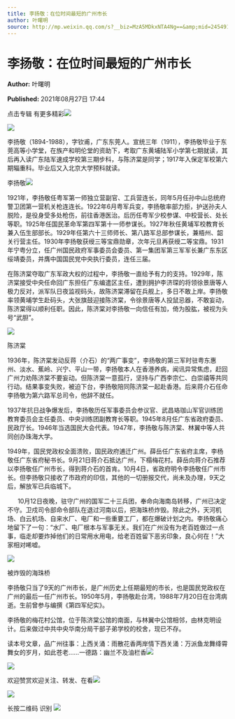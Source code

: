 ```yaml
---
title: 李扬敬：在位时间最短的广州市长
author: 叶曙明
source: http://mp.weixin.qq.com/s?__biz=MzA5MDkxNTA4Ng==&amp;mid=2454911397&amp;idx=1&amp;sn=8850068b787fdd962437b17d6cd74d86&amp;chksm=87a231c4b0d5b8d236725dbe38c8f078fa7ca8a0e20feedad0eeb5c0ef8d383badf59d1384a2&poc_token=HJ_Do2ejHyO-wNZGG8Q1S8FdPgy1YBBEob-nUEme
---
```


# 李扬敬：在位时间最短的广州市长

**Author:** 叶曙明

**Published:** 2021年08月27日 17:44

点击专辑 有更多精彩![](https://mmbiz.qpic.cn/mmbiz_gif/Ljib4So7yuWiaYyUy2LD2xphKdkhBEVEIibgxiaqSrr4RxfPLSQZQpD4zeuMj7jN7jyM8pJYtRW6aFCGaaQenhZ3Gw/640?wx_fmt=gif)



![](https://mmbiz.qpic.cn/mmbiz_jpg/PJWG74pLsMayvR1AyLpp1OwsWXJhmAMu6hEnyJ4hyVxh2jeFxNGwngJfdXCj1cuXFPwvvJjPH1NhDydQF15CRA/640?wx_fmt=jpeg)

李扬敬（1894-1988），字钦甫，广东东莞人。宣统三年（1911），李扬敬毕业于东莞高等小学堂，在族产和明伦堂的资助下，考取广东黄埔陆军小学第七期就读，其后再入读广东陆军速成学校第三期步科，与陈济棠是同学；1917年入保定军校第六期辎重科。毕业后又入北京大学预科就读。

李扬敬![](https://mmbiz.qpic.cn/mmbiz_jpg/PJWG74pLsMZyKNa5eO8MzaC1uMSEOou8a4E3PnQTiaqfE3Dy6dX8zyDeqKPviaKVbWZAd0qo0uezgLh3SGKtwDvg/640?wx_fmt=jpeg)



1921年，李扬敬任粤军第一师独立营副官、工兵营连长，同年5月任孙中山总统府警卫团第一营机关枪连连长。1922年6月粤军兵变，李扬敬率部力拒，护送孙夫人脱险，是役身受多处枪伤，前往香港医治。后历任粤军少校参谋、中校营长、处长等职。1925年任国民革命军第四军第十一师参谋长。1927年秋任黄埔军校教育长兼入伍生部部长。1929年任第六十三师师长、第八路军总部参谋长，兼梧州、韶关行营主任。1930年李扬敬获绶三等宝鼎勋章，次年元旦再获绶二等宝鼎。1931年宁粤分立，任广州国民政府军事委员会委员、第一集团军第三军军长兼广东东区绥靖委员，并膺中国国民党中央执行委员，连任三届。

在陈济棠夺取广东军政大权的过程中，李扬敬一直给予有力的支持。1929年，陈济棠接受中央任命回广东担任广东编遣区主任，遭到拥护李济琛的将领徐景唐等人极力反对，派军队日夜监视码头，故陈济棠滞留在兵舰上，多日不敢上岸。李扬敬率领黄埔学生赴码头，大张旗鼓迎接陈济棠，令徐景唐等人投鼠忌器，不敢妄动，陈济棠得以顺利任职。因此，陈济棠对李扬敬一向信任有加，倚为股肱，被视为头号“武胆”。

![](https://mmbiz.qpic.cn/mmbiz_jpg/PJWG74pLsMZyKNa5eO8MzaC1uMSEOou8AzTY6RuoV8EGnsbAV5bPxOOkZ1uy3XxOzic9qKxwonVepT6h6tqYMqw/640?wx_fmt=jpeg)



陈济棠

1936年，陈济棠发动反蒋（介石）的“两广事变”，李扬敬的第三军时驻粤东惠州、淡水、蕉岭、兴宁、平山一带，李扬敬本人在香港养病，闻讯异常焦虑，赶回广州力劝陈济棠不要妄动。但陈济棠一意孤行，坚持与广西李宗仁、白崇禧等共同行动。结果事变失败，被迫下台，李扬敬陪同陈济棠一起赴香港。后来蒋介石任命李扬敬为第六路军总司令，他辞不就任。

1937年抗日战争爆发后，李扬敬历任军事委员会参议官、武昌珞珈山军官训练团教育委员会主任委员、中央训练团副教育长等职。1945年8月任广东省政府委员、民政厅长。1946年当选国民大会代表。1947年，李扬敬与陈济棠、林翼中等人共同创办珠海⼤学。

1949年，国民党政权全面溃败，国民政府逋迁广州。薛岳任广东省府主席，李杨敬任广东省府秘书长。9月21日蒋介石抵达广州，下榻梅花村。薛岳向蒋介石推荐以李扬敬任广州市长，得到蒋介石的首肯。10月4日，省政府明令李扬敬任广州市长。但李扬敬只接收了市政府的印信，其他的一切册报交代，尚未及办理，9天之后，解放军已兵临城下。

      10月12日夜晚，驻守广州的国军二十三兵团，奉命向海南岛转移，广州已决定不守。卫戍司令部命令部队在退过河南以后，把海珠桥炸毁。除此之外，天河机场、白云机场、自来水厂、电厂和一些重要工厂，都在爆破计划之内。李扬敬痛心地留下了一句：“水厂、电厂根本与军事无关。我们在广州没有为老百姓做过一点事，临走却要炸掉他们的日常用水用电，给老百姓留下恶劣印象，良心何在！”大家相对唏嘘。

![](https://mmbiz.qpic.cn/mmbiz_jpg/PJWG74pLsMbcNdxu7w3NTmU0taMFJicBGvficMqdgmq7vwTgzWfMQheOibVMbBe6yQvOVjpSt1IbW0PqOBUcdWvww/640?wx_fmt=jpeg)

被炸毁的海珠桥

李扬敬只当了9天的广州市长，是广州历史上任期最短的市长，也是国民党政权在广州的最后一任广州市长。1950年5月，李扬敬赴台湾，1988年7月20日在台湾病逝。生前曾参与编撰《第四军纪实》。

李扬敬的梅花村公馆，位于陈济棠公馆的南面，与林翼中公馆相邻，由林克明设计。后来做过中共中央华南分局干部子弟学校的校舍，现已不存。

读本号文章，品广州往事：上西关涌：雨散花香两岸情下西关涌：万派鱼龙舞绛霄舞女的岁月，如此苍老……一德路：幽兰不及油栏香![](https://mmbiz.qpic.cn/mmbiz_gif/PJWG74pLsMayvR1AyLpp1OwsWXJhmAMusfs1pQabdPdhBk4997RJ6orCd8NJIkE6QtgAQLO9aEydzZrVqqk7ew/640?wx_fmt=gif)

![](https://mmbiz.qpic.cn/mmbiz_gif/PJWG74pLsMY4kze1RswORlwIruFfBicEYeomLV8Tjs3AO8zO5OIk2usXQ2wZOicfrAxou4MXF2OLDPUcfQiafn3SA/640?wx_fmt=gif)



欢迎赞赏欢迎关注、转发、在看![](https://mmbiz.qpic.cn/mmbiz_jpg/PJWG74pLsMZW3Aw2JDzTfsKiankEa5vzfYXvfGciaBdWgpvITsLiaXWe997V7gXqibMVQBgGniamyKjZC5HHQTgCicgQ/640?wx_fmt=jpeg)

![](https://mmbiz.qpic.cn/mmbiz_gif/fgnkxfGnnkS1Lbic0T0Bgibp0J1vhQJ7rCaUWCiccY1he4tZib7iaUCqhy7pzH0y3u4FVQN7whcwrajK9jicg3BgjF1Q/640?wx_fmt=gif)

长按二维码 识别 ![](https://mmbiz.qpic.cn/mmbiz_jpg/PJWG74pLsMaozLudXOzRblBbJLge0Cicrs08tBnq19cGoN0iacXkFnwOiaiaricDicxGzQZsSSZJMHYB9G7FUAlqCzvw/640?wx_fmt=jpeg)



